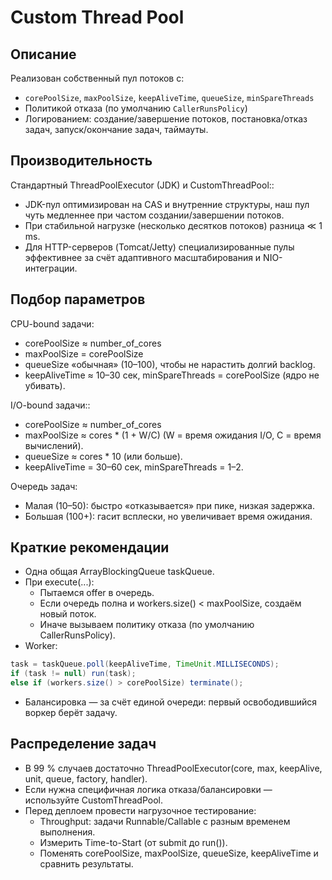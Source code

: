 # Custom Thread Pool

## Описание
Реализован собственный пул потоков с:
- `corePoolSize`, `maxPoolSize`, `keepAliveTime`, `queueSize`, `minSpareThreads`
- Политикой отказа (по умолчанию `CallerRunsPolicy`)
- Логированием: создание/завершение потоков, постановка/отказ задач, запуск/окончание задач, таймауты.

## Производительность
Стандартный ThreadPoolExecutor (JDK) и CustomThreadPool::
- JDK-пул оптимизирован на CAS и внутренние структуры, наш пул чуть медленнее при частом создании/завершении потоков.
- При стабильной нагрузке (несколько десятков потоков) разница ≪ 1 ms.
- Для HTTP-серверов (Tomcat/Jetty) специализированные пулы эффективнее за счёт адаптивного масштабирования и NIO-интеграции.

## Подбор параметров
CPU-bound задачи:
- corePoolSize ≈ number_of_cores
- maxPoolSize = corePoolSize
- queueSize «обычная» (10–100), чтобы не нарастить долгий backlog.
- keepAliveTime ≈ 10–30 сек, minSpareThreads = corePoolSize (ядро не убивать).

I/O-bound задачи::
- corePoolSize ≈ number_of_cores
- maxPoolSize ≈ cores * (1 + W/C) (W = время ожидания I/O, C = время вычислений).
- queueSize ≈ cores * 10 (или больше).
- keepAliveTime = 30–60 сек, minSpareThreads = 1–2.

Очередь задач:
- Малая (10–50): быстро «отказывается» при пике, низкая задержка.
- Большая (100+): гасит всплески, но увеличивает время ожидания.

## Краткие рекомендации
- Одна общая ArrayBlockingQueue<Runnable> taskQueue.
- При execute(...):
  - Пытаемся offer в очередь.
  - Если очередь полна и workers.size() < maxPoolSize, создаём новый поток.
  - Иначе вызываем политику отказа (по умолчанию CallerRunsPolicy).
- Worker:
```java
task = taskQueue.poll(keepAliveTime, TimeUnit.MILLISECONDS);
if (task != null) run(task);
else if (workers.size() > corePoolSize) terminate();
```
- Балансировка — за счёт единой очереди: первый освободившийся воркер берёт задачу.

## Распределение задач
- В 99 % случаев достаточно ThreadPoolExecutor(core, max, keepAlive, unit, queue, factory, handler).
- Если нужна специфичная логика отказа/балансировки — используйте CustomThreadPool.
- Перед деплоем провести нагрузочное тестирование:
  - Throughput: задачи Runnable/Callable с разным временем выполнения.
  - Измерить Time-to-Start (от submit до run()).
  - Поменять corePoolSize, maxPoolSize, queueSize, keepAliveTime и сравнить результаты.
